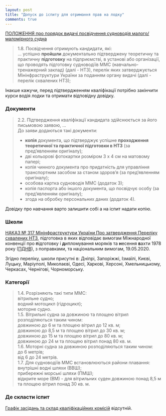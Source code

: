 ```yaml
---
layout: post
title: "Допуск до іспиту для отримання прав на лодку"
comments: true
---
```


[ПОЛОЖЕННЯ про порядок видачі посвідчення судноводія малого/маломірного судна](https://zakon.rada.gov.ua/laws/show/z0831-13)
> 1.8. Посвідчення отримують кандидати, які:  
> ... успішно **пройшли** документально підтверджену теоретичну та практичну **підготовку** на підприємстві, в установі або організації, що проводять підготовку судноводіїв ММС (навчально-тренажерний заклад) (далі - НТЗ), перелік яких затверджується Мінінфраструктури України за поданням органу видачі (далі - перелік схвалених НТЗ);

Інакше кажучи, перед підтвердженням кваліфікації потрібно закінчити курси водія лодки та отримати відповідну довідку.

### Документи

> 2.2. Підтвердження кваліфікації кандидата здійснюється за його письмовою заявою, ...  
> До заяви додаються такі документи:
> - **копія** документа, що підтверджує успішне **проходження теоретичної та практичної підготовки в НТЗ** (за пред’явленням оригіналу);
> - дві кольорові фотокартки розміром 3 х 4 см на матовому папері;
> - копія чинного документа про придатність для управління транспортним засобом за станом здоров’я (за пред’явленням оригіналу);
> - особова картка судноводія ММС (додаток 3);
> - копія паспорта або іншого документа, що посвідчує особу (за пред’явленням оригіналу);
> - згода на обробку персональних даних (додаток 4).

Довідку про навчання варто залишити собі а на іспит надати копію.

### Школи

[НАКАЗ № 317 Мінінфраструктури України Про затвердження Переліку схвалених НТЗ](https://mtu.gov.ua/documents/1756.html),
підготовка в яких відповідає вимогам Міжнародної конвенції про **п**ідготовку і **д**ипломування моряків та **н**есення **в**ахти 1978 року ([ПДНВ](https://zakon.rada.gov.ua/laws/show/995_053#Text)), з поправками, та національним вимогам, 19.05.2020.

Згідно переліку, школи присутні в: Дніпрі, Запоріжжі, Ізмаїлі, Києві, Луцьку, Маріуполі, Миколаєві, Одесі, Харкові, Херсоні, Хмельницькому, Черкасах, Чернігові, Чорноморську.

### Категорії

> 1.4. Розрізняють такі типи ММС:  
> вітрильне судно;  
> водний мотоцикл (гідроцикл);  
> моторне судно.  
> 1.5. Вітрильні судна за довжиною та площею вітрил розподіляються таким чином:  
> довжиною до 6 м та площею вітрил до 12 кв. м;  
> довжиною до 8,5 м та площею вітрил до 30 кв. м;  
> довжиною до 15 м та площею вітрил до 80 кв. м;  
> довжиною до 24 м та площею вітрил понад 80 кв. м.  
> 1.6. Моторні судна за довжиною розподіляються таким чином:  
> до 6 метрів;  
> від 6 до 24 метрів.  
> 1.7. Для судноводіїв ММС встановлюються райони плавання:  
> внутрішні водні шляхи (ВВШ);  
> прибережні морські шляхи (ПМШ);  
> відкрите море (ВМ) - для вітрильних суден довжиною понад 8,5 м та площею вітрил понад 30 кв. м.

### Де скласти іспит

[Графік засідань та склад кваліфікаційних комісій](https://marad.gov.ua/ua/poslugi/posvidchennya-sudnovodiya/posvidchennya-sudnovodiya-malogomalomirnogo-sudna/grafik-zasidan-kvalifikacijnih-komisij) відсутній.
